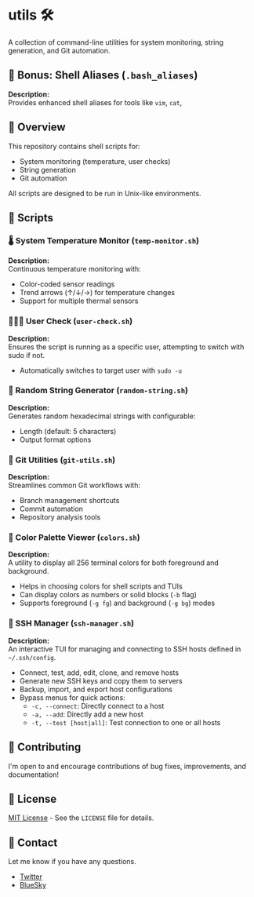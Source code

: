 # utils 🛠️

A collection of command-line utilities for system monitoring, string generation, and Git automation.

## 🎁 Bonus: Shell Aliases (` .bash_aliases `)

**Description:**  
Provides enhanced shell aliases for tools like `vim`, `cat`,

## 🧠 Overview

This repository contains shell scripts for:

- System monitoring (temperature, user checks)
- String generation
- Git automation

All scripts are designed to be run in Unix-like environments.

## 🧩 Scripts

### 🌡️ System Temperature Monitor (`temp-monitor.sh`)

**Description:**  
Continuous temperature monitoring with:

- Color-coded sensor readings
- Trend arrows (↑/↓/→) for temperature changes
- Support for multiple thermal sensors

### 🧑‍🤝‍🧑 User Check (`user-check.sh`)

**Description:**  
Ensures the script is running as a specific user, attempting to switch with sudo if not.

- Automatically switches to target user with `sudo -u`

### 🎲 Random String Generator (`random-string.sh`)

**Description:**  
Generates random hexadecimal strings with configurable:

- Length (default: 5 characters)
- Output format options

### 🧾 Git Utilities (`git-utils.sh`)

**Description:**  
Streamlines common Git workflows with:

- Branch management shortcuts
- Commit automation
- Repository analysis tools

### 🎨 Color Palette Viewer (`colors.sh`)

**Description:**  
A utility to display all 256 terminal colors for both foreground and background.

- Helps in choosing colors for shell scripts and TUIs
- Can display colors as numbers or solid blocks (`-b` flag)
- Supports foreground (`-g fg`) and background (`-g bg`) modes

### 🔑 SSH Manager (`ssh-manager.sh`)

**Description:**  
An interactive TUI for managing and connecting to SSH hosts defined in `~/.ssh/config`.

- Connect, test, add, edit, clone, and remove hosts
- Generate new SSH keys and copy them to servers
- Backup, import, and export host configurations
- Bypass menus for quick actions:
  - `-c, --connect`: Directly connect to a host
  - `-a, --add`: Directly add a new host
  - `-t, --test [host|all]`: Test connection to one or all hosts

## 🤝 Contributing

I'm open to and encourage contributions of bug fixes, improvements, and documentation!

## 📜 License

[MIT License](LICENSE) - See the `LICENSE` file for details.

## 📧 Contact

Let me know if you have any questions.

- [Twitter](https://twitter.com/IAmDanielV)
- [BlueSky](https://bsky.app/profile/iamdanielv.bsky.social)
